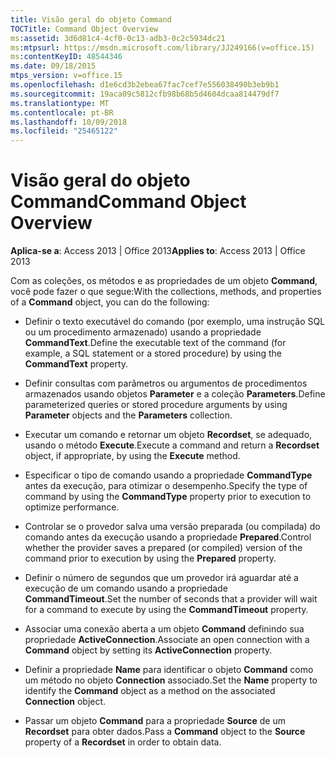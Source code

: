 ```yaml
---
title: Visão geral do objeto Command
TOCTitle: Command Object Overview
ms:assetid: 3d6d81c4-4cf0-0c13-adb3-0c2c5934dc21
ms:mtpsurl: https://msdn.microsoft.com/library/JJ249166(v=office.15)
ms:contentKeyID: 48544346
ms.date: 09/18/2015
mtps_version: v=office.15
ms.openlocfilehash: d1e6cd3b2ebea67fac7cef7e556038490b3eb9b1
ms.sourcegitcommit: 19aca09c5812cfb98b68b5d4604dcaa814479df7
ms.translationtype: MT
ms.contentlocale: pt-BR
ms.lasthandoff: 10/09/2018
ms.locfileid: "25465122"
---
```

# <a name="command-object-overview"></a><span data-ttu-id="f26a3-102">Visão geral do objeto Command</span><span class="sxs-lookup"><span data-stu-id="f26a3-102">Command Object Overview</span></span>


<span data-ttu-id="f26a3-103">**Aplica-se a**: Access 2013 | Office 2013</span><span class="sxs-lookup"><span data-stu-id="f26a3-103">**Applies to**: Access 2013 | Office 2013</span></span>

<span data-ttu-id="f26a3-104">Com as coleções, os métodos e as propriedades de um objeto **Command**, você pode fazer o que segue:</span><span class="sxs-lookup"><span data-stu-id="f26a3-104">With the collections, methods, and properties of a **Command** object, you can do the following:</span></span>

  - <span data-ttu-id="f26a3-105">Definir o texto executável do comando (por exemplo, uma instrução SQL ou um procedimento armazenado) usando a propriedade **CommandText**.</span><span class="sxs-lookup"><span data-stu-id="f26a3-105">Define the executable text of the command (for example, a SQL statement or a stored procedure) by using the **CommandText** property.</span></span>

  - <span data-ttu-id="f26a3-106">Definir consultas com parâmetros ou argumentos de procedimentos armazenados usando objetos **Parameter** e a coleção **Parameters**.</span><span class="sxs-lookup"><span data-stu-id="f26a3-106">Define parameterized queries or stored procedure arguments by using **Parameter** objects and the **Parameters** collection.</span></span>

  - <span data-ttu-id="f26a3-107">Executar um comando e retornar um objeto **Recordset**, se adequado, usando o método **Execute**.</span><span class="sxs-lookup"><span data-stu-id="f26a3-107">Execute a command and return a **Recordset** object, if appropriate, by using the **Execute** method.</span></span>

  - <span data-ttu-id="f26a3-108">Especificar o tipo de comando usando a propriedade **CommandType** antes da execução, para otimizar o desempenho.</span><span class="sxs-lookup"><span data-stu-id="f26a3-108">Specify the type of command by using the **CommandType** property prior to execution to optimize performance.</span></span>

  - <span data-ttu-id="f26a3-109">Controlar se o provedor salva uma versão preparada (ou compilada) do comando antes da execução usando a propriedade **Prepared**.</span><span class="sxs-lookup"><span data-stu-id="f26a3-109">Control whether the provider saves a prepared (or compiled) version of the command prior to execution by using the **Prepared** property.</span></span>

  - <span data-ttu-id="f26a3-110">Definir o número de segundos que um provedor irá aguardar até a execução de um comando usando a propriedade **CommandTimeout**.</span><span class="sxs-lookup"><span data-stu-id="f26a3-110">Set the number of seconds that a provider will wait for a command to execute by using the **CommandTimeout** property.</span></span>

  - <span data-ttu-id="f26a3-111">Associar uma conexão aberta a um objeto **Command** definindo sua propriedade **ActiveConnection**.</span><span class="sxs-lookup"><span data-stu-id="f26a3-111">Associate an open connection with a **Command** object by setting its **ActiveConnection** property.</span></span>

  - <span data-ttu-id="f26a3-112">Definir a propriedade **Name** para identificar o objeto **Command** como um método no objeto **Connection** associado.</span><span class="sxs-lookup"><span data-stu-id="f26a3-112">Set the **Name** property to identify the **Command** object as a method on the associated **Connection** object.</span></span>

  - <span data-ttu-id="f26a3-113">Passar um objeto **Command** para a propriedade **Source** de um **Recordset** para obter dados.</span><span class="sxs-lookup"><span data-stu-id="f26a3-113">Pass a **Command** object to the **Source** property of a **Recordset** in order to obtain data.</span></span>

